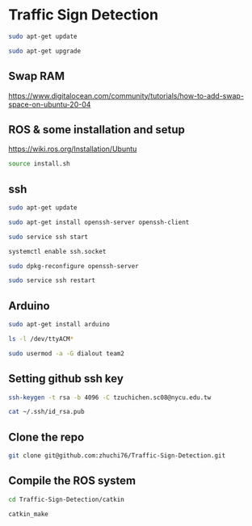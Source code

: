 # Traffic Sign Detection

```bash
sudo apt-get update
```
```bash
sudo apt-get upgrade
```

## Swap RAM
https://www.digitalocean.com/community/tutorials/how-to-add-swap-space-on-ubuntu-20-04

## ROS & some installation and setup
https://wiki.ros.org/Installation/Ubuntu

```bash
source install.sh
```

## ssh
```bash
sudo apt-get update
```
```bash
sudo apt-get install openssh-server openssh-client
```
```bash
sudo service ssh start
```
```bash
systemctl enable ssh.socket
```
```bash
sudo dpkg-reconfigure openssh-server
```
```bash
sudo service ssh restart
```
## Arduino
```bash
sudo apt-get install arduino
```
```bash
ls -l /dev/ttyACM*
```
```bash
sudo usermod -a -G dialout team2
```

## Setting github ssh key
```bash
ssh-keygen -t rsa -b 4096 -C tzuchichen.sc08@nycu.edu.tw
```

```bash
cat ~/.ssh/id_rsa.pub
```


## Clone the repo
```bash
git clone git@github.com:zhuchi76/Traffic-Sign-Detection.git
```

## Compile the ROS system
```bash
cd Traffic-Sign-Detection/catkin
```

```bash
catkin_make
```

